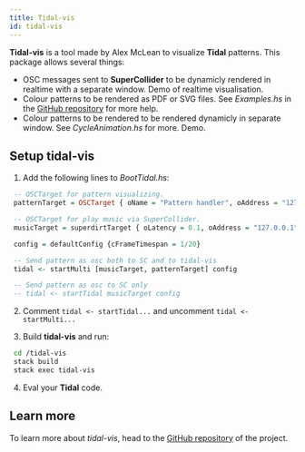 ```yaml
---
title: Tidal-vis
id: tidal-vis
---
```


**Tidal-vis** is a tool made by Alex McLean to visualize **Tidal** patterns. This package allows several things:
* OSC messages sent to **SuperCollider** to be dynamicly rendered in realtime with a separate window. Demo of realtime visualisation.
* Colour patterns to be rendered as PDF or SVG files. See *Examples.hs* in the [GitHub
  repository](https://github.com/tidalcycles/tidal-vis) for more help.
* Colour patterns to be rendered to be rendered dynamicly in separate window. See
  *CycleAnimation.hs* for more. Demo.

## Setup tidal-vis


1. Add the following lines to *BootTidal.hs*:

```haskell
 -- OSCTarget for pattern visualizing.
 patternTarget = OSCTarget { oName = "Pattern handler", oAddress = "127.0.0.1", oPort = 5050, oPath = "/trigger/something", oShape = Nothing, oLatency = 0.02, oPreamble = [], oTimestamp = BundleStamp }

 -- OSCTarget for play music via SuperCollider.
 musicTarget = superdirtTarget { oLatency = 0.1, oAddress = "127.0.0.1", oPort = 57120 }

 config = defaultConfig {cFrameTimespan = 1/20}

 -- Send pattern as osc both to SC and to tidal-vis
 tidal <- startMulti [musicTarget, patternTarget] config

 -- Send pattern as osc to SC only
 -- tidal <- startTidal musicTarget config
```


2. Comment `tidal <- startTidal...` and uncomment `tidal <- startMulti...`

3. Build **tidal-vis** and run:

```bash
 cd /tidal-vis
 stack build
 stack exec tidal-vis
```

4. Eval your **Tidal** code.

## Learn more

To learn more about *tidal-vis*, head to the [GitHub
repository](https://github.com/tidalcycles/tidal-vis) of the project.
